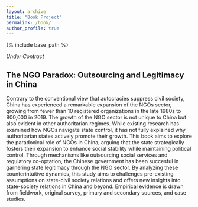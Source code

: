 ```yaml
---
layout: archive
title: "Book Project"
permalink: /book/
author_profile: true
---
```


{% include base_path %}

*Under Contract*

## **The NGO Paradox: Outsourcing and Legitimacy in China**

Contrary to the conventional view that autocracies suppress civil society, China has experienced a remarkable expansion of the NGOs sector, growing from fewer than 10 registered organizations in the late 1980s to 800,000 in 2019. The growth of the NGO sector is not unique to China but also evident in other authoritarian regimes. While existing research has examined how NGOs navigate state control, it has not fully explained why authoritarian states actively promote their growth. This book aims to explore the paradoxical role of NGOs in China, arguing that the state strategically fosters their expansion to enhance social stability while maintaining political control. Through mechanisms like outsourcing social services and regulatory co-optation, the Chinese government has been succesful in garnering state legitimacy through the NGO sector. By analyzing these counterintuitive dynamics, this study aims to challenges pre-existing assumptions on state-civil society relations and offers new insights into state-society relations in China and beyond. Empirical evidence is drawn from fieldwork, original survey, primary and secondary sources, and case studies.
